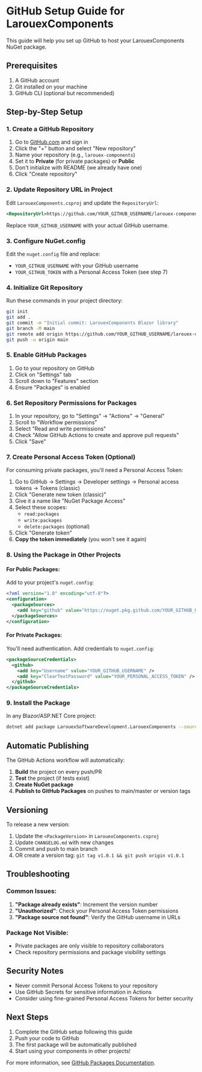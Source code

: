 # GitHub Setup Guide for LarouexComponents

This guide will help you set up GitHub to host your LarouexComponents NuGet package.

## Prerequisites

1. A GitHub account
2. Git installed on your machine
3. GitHub CLI (optional but recommended)

## Step-by-Step Setup

### 1. Create a GitHub Repository

1. Go to [GitHub.com](https://github.com) and sign in
2. Click the "+" button and select "New repository"
3. Name your repository (e.g., `larouex-components`)
4. Set it to **Private** (for private packages) or **Public**
5. Don't initialize with README (we already have one)
6. Click "Create repository"

### 2. Update Repository URL in Project

Edit `LarouexComponents.csproj` and update the `RepositoryUrl`:

```xml
<RepositoryUrl>https://github.com/YOUR_GITHUB_USERNAME/larouex-components</RepositoryUrl>
```

Replace `YOUR_GITHUB_USERNAME` with your actual GitHub username.

### 3. Configure NuGet.config

Edit the `nuget.config` file and replace:

- `YOUR_GITHUB_USERNAME` with your GitHub username
- `YOUR_GITHUB_TOKEN` with a Personal Access Token (see step 7)

### 4. Initialize Git Repository

Run these commands in your project directory:

```bash
git init
git add .
git commit -m "Initial commit: LarouexComponents Blazor library"
git branch -M main
git remote add origin https://github.com/YOUR_GITHUB_USERNAME/larouex-components.git
git push -u origin main
```

### 5. Enable GitHub Packages

1. Go to your repository on GitHub
2. Click on "Settings" tab
3. Scroll down to "Features" section
4. Ensure "Packages" is enabled

### 6. Set Repository Permissions for Packages

1. In your repository, go to "Settings" → "Actions" → "General"
2. Scroll to "Workflow permissions"
3. Select "Read and write permissions"
4. Check "Allow GitHub Actions to create and approve pull requests"
5. Click "Save"

### 7. Create Personal Access Token (Optional)

For consuming private packages, you'll need a Personal Access Token:

1. Go to GitHub → Settings → Developer settings → Personal access tokens → Tokens (classic)
2. Click "Generate new token (classic)"
3. Give it a name like "NuGet Package Access"
4. Select these scopes:
   - `read:packages`
   - `write:packages`
   - `delete:packages` (optional)
5. Click "Generate token"
6. **Copy the token immediately** (you won't see it again)

### 8. Using the Package in Other Projects

#### For Public Packages:

Add to your project's `nuget.config`:

```xml
<?xml version="1.0" encoding="utf-8"?>
<configuration>
  <packageSources>
    <add key="github" value="https://nuget.pkg.github.com/YOUR_GITHUB_USERNAME/index.json" />
  </packageSources>
</configuration>
```

#### For Private Packages:

You'll need authentication. Add credentials to `nuget.config`:

```xml
<packageSourceCredentials>
  <github>
    <add key="Username" value="YOUR_GITHUB_USERNAME" />
    <add key="ClearTextPassword" value="YOUR_PERSONAL_ACCESS_TOKEN" />
  </github>
</packageSourceCredentials>
```

### 9. Install the Package

In any Blazor/ASP.NET Core project:

```bash
dotnet add package LarouexSoftwareDevelopment.LarouexComponents --source https://nuget.pkg.github.com/YOUR_GITHUB_USERNAME/index.json
```

## Automatic Publishing

The GitHub Actions workflow will automatically:

1. **Build** the project on every push/PR
2. **Test** the project (if tests exist)
3. **Create NuGet package**
4. **Publish to GitHub Packages** on pushes to main/master or version tags

## Versioning

To release a new version:

1. Update the `<PackageVersion>` in `LarouexComponents.csproj`
2. Update `CHANGELOG.md` with new changes
3. Commit and push to main branch
4. OR create a version tag: `git tag v1.0.1 && git push origin v1.0.1`

## Troubleshooting

### Common Issues:

1. **"Package already exists"**: Increment the version number
2. **"Unauthorized"**: Check your Personal Access Token permissions
3. **"Package source not found"**: Verify the GitHub username in URLs

### Package Not Visible:

- Private packages are only visible to repository collaborators
- Check repository permissions and package visibility settings

## Security Notes

- Never commit Personal Access Tokens to your repository
- Use GitHub Secrets for sensitive information in Actions
- Consider using fine-grained Personal Access Tokens for better security

## Next Steps

1. Complete the GitHub setup following this guide
2. Push your code to GitHub
3. The first package will be automatically published
4. Start using your components in other projects!

For more information, see [GitHub Packages Documentation](https://docs.github.com/en/packages/working-with-a-github-packages-registry/working-with-the-nuget-registry).
